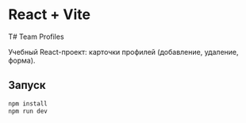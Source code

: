 # React + Vite

T# Team Profiles

Учебный React-проект: карточки профилей (добавление, удаление, форма).

## Запуск
```bash
npm install
npm run dev

